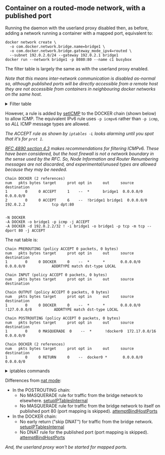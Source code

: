 ## Container on a routed-mode network, with a published port

Running the daemon with the userland proxy disabled then, as before, adding a network running a container with a mapped port, equivalent to:

	docker network create \
	  -o com.docker.network.bridge.name=bridge1 \
	  -o com.docker.network.bridge.gateway_mode_ipv4=routed \
	  --subnet 192.0.2.0/24 --gateway 192.0.2.1 bridge1
	docker run --network bridge1 -p 8080:80 --name c1 busybox

The filter table is largely the same as with the userland proxy enabled.

_Note that this means inter-network communication is disabled as-normal so,
although published ports will be directly accessible from a remote host
they are not accessible from containers in neighbouring docker networks
on the same host._

<details>
<summary>Filter table</summary>

    Chain INPUT (policy ACCEPT 0 packets, 0 bytes)
    num   pkts bytes target     prot opt in     out     source               destination         
    
    Chain FORWARD (policy ACCEPT 0 packets, 0 bytes)
    num   pkts bytes target     prot opt in     out     source               destination         
    1        0     0 DOCKER-USER  0    --  *      *       0.0.0.0/0            0.0.0.0/0           
    2        0     0 DOCKER-ISOLATION-STAGE-1  0    --  *      *       0.0.0.0/0            0.0.0.0/0           
    3        0     0 ACCEPT     0    --  *      bridge1  0.0.0.0/0            0.0.0.0/0            ctstate RELATED,ESTABLISHED
    4        0     0 DOCKER     0    --  *      bridge1  0.0.0.0/0            0.0.0.0/0           
    5        0     0 ACCEPT     0    --  bridge1 !bridge1  0.0.0.0/0            0.0.0.0/0           
    6        0     0 ACCEPT     0    --  bridge1 bridge1  0.0.0.0/0            0.0.0.0/0           
    7        0     0 ACCEPT     0    --  *      docker0  0.0.0.0/0            0.0.0.0/0            ctstate RELATED,ESTABLISHED
    8        0     0 DOCKER     0    --  *      docker0  0.0.0.0/0            0.0.0.0/0           
    9        0     0 ACCEPT     0    --  docker0 !docker0  0.0.0.0/0            0.0.0.0/0           
    10       0     0 ACCEPT     0    --  docker0 docker0  0.0.0.0/0            0.0.0.0/0           
    
    Chain OUTPUT (policy ACCEPT 0 packets, 0 bytes)
    num   pkts bytes target     prot opt in     out     source               destination         
    
    Chain DOCKER (2 references)
    num   pkts bytes target     prot opt in     out     source               destination         
    1        0     0 ACCEPT     1    --  *      bridge1  0.0.0.0/0            0.0.0.0/0           
    2        0     0 ACCEPT     6    --  !bridge1 bridge1  0.0.0.0/0            192.0.2.2            tcp dpt:80
    
    Chain DOCKER-ISOLATION-STAGE-1 (1 references)
    num   pkts bytes target     prot opt in     out     source               destination         
    1        0     0 DOCKER-ISOLATION-STAGE-2  0    --  bridge1 !bridge1  0.0.0.0/0            0.0.0.0/0           
    2        0     0 DOCKER-ISOLATION-STAGE-2  0    --  docker0 !docker0  0.0.0.0/0            0.0.0.0/0           
    3        0     0 RETURN     0    --  *      *       0.0.0.0/0            0.0.0.0/0           
    
    Chain DOCKER-ISOLATION-STAGE-2 (2 references)
    num   pkts bytes target     prot opt in     out     source               destination         
    1        0     0 DROP       0    --  *      bridge1  0.0.0.0/0            0.0.0.0/0           
    2        0     0 DROP       0    --  *      docker0  0.0.0.0/0            0.0.0.0/0           
    3        0     0 RETURN     0    --  *      *       0.0.0.0/0            0.0.0.0/0           
    
    Chain DOCKER-USER (1 references)
    num   pkts bytes target     prot opt in     out     source               destination         
    1        0     0 RETURN     0    --  *      *       0.0.0.0/0            0.0.0.0/0           
    

    -P INPUT ACCEPT
    -P FORWARD ACCEPT
    -P OUTPUT ACCEPT
    -N DOCKER
    -N DOCKER-ISOLATION-STAGE-1
    -N DOCKER-ISOLATION-STAGE-2
    -N DOCKER-USER
    -A FORWARD -j DOCKER-USER
    -A FORWARD -j DOCKER-ISOLATION-STAGE-1
    -A FORWARD -o bridge1 -m conntrack --ctstate RELATED,ESTABLISHED -j ACCEPT
    -A FORWARD -o bridge1 -j DOCKER
    -A FORWARD -i bridge1 ! -o bridge1 -j ACCEPT
    -A FORWARD -i bridge1 -o bridge1 -j ACCEPT
    -A FORWARD -o docker0 -m conntrack --ctstate RELATED,ESTABLISHED -j ACCEPT
    -A FORWARD -o docker0 -j DOCKER
    -A FORWARD -i docker0 ! -o docker0 -j ACCEPT
    -A FORWARD -i docker0 -o docker0 -j ACCEPT
    -A DOCKER -o bridge1 -p icmp -j ACCEPT
    -A DOCKER -d 192.0.2.2/32 ! -i bridge1 -o bridge1 -p tcp -m tcp --dport 80 -j ACCEPT
    -A DOCKER-ISOLATION-STAGE-1 -i bridge1 ! -o bridge1 -j DOCKER-ISOLATION-STAGE-2
    -A DOCKER-ISOLATION-STAGE-1 -i docker0 ! -o docker0 -j DOCKER-ISOLATION-STAGE-2
    -A DOCKER-ISOLATION-STAGE-1 -j RETURN
    -A DOCKER-ISOLATION-STAGE-2 -o bridge1 -j DROP
    -A DOCKER-ISOLATION-STAGE-2 -o docker0 -j DROP
    -A DOCKER-ISOLATION-STAGE-2 -j RETURN
    -A DOCKER-USER -j RETURN
    

</details>

However, a rule is added by [setICMP][5] to the DOCKER chain (shown below) to
allow ICMP. The equivalent IPv6 rule uses `-p icmpv6` rather than `-p icmp`,
so *ALL* ICMP message types are allowed.

_The ACCEPT rule as shown by `iptables -L` looks alarming until you spot that it's
for `prot 1`._

_[RFC 4890 section 4.3][6] makes recommendations for filtering ICMPv6. These
have been considered, but the host firewall is not a network boundary in the
sense used by the RFC. So, Node Information and Router Renumbering messages are
not discarded, and experimental/unused types are allowed because they may be
needed._

    Chain DOCKER (2 references)
    num   pkts bytes target     prot opt in     out     source               destination         
    1        0     0 ACCEPT     1    --  *      bridge1  0.0.0.0/0            0.0.0.0/0           
    2        0     0 ACCEPT     6    --  !bridge1 bridge1  0.0.0.0/0            192.0.2.2            tcp dpt:80
    

    -N DOCKER
    -A DOCKER -o bridge1 -p icmp -j ACCEPT
    -A DOCKER -d 192.0.2.2/32 ! -i bridge1 -o bridge1 -p tcp -m tcp --dport 80 -j ACCEPT
    

The nat table is:

    Chain PREROUTING (policy ACCEPT 0 packets, 0 bytes)
    num   pkts bytes target     prot opt in     out     source               destination         
    1        0     0 DOCKER     0    --  *      *       0.0.0.0/0            0.0.0.0/0            ADDRTYPE match dst-type LOCAL
    
    Chain INPUT (policy ACCEPT 0 packets, 0 bytes)
    num   pkts bytes target     prot opt in     out     source               destination         
    
    Chain OUTPUT (policy ACCEPT 0 packets, 0 bytes)
    num   pkts bytes target     prot opt in     out     source               destination         
    1        0     0 DOCKER     0    --  *      *       0.0.0.0/0           !127.0.0.0/8          ADDRTYPE match dst-type LOCAL
    
    Chain POSTROUTING (policy ACCEPT 0 packets, 0 bytes)
    num   pkts bytes target     prot opt in     out     source               destination         
    1        0     0 MASQUERADE  0    --  *      !docker0  172.17.0.0/16        0.0.0.0/0           
    
    Chain DOCKER (2 references)
    num   pkts bytes target     prot opt in     out     source               destination         
    1        0     0 RETURN     0    --  docker0 *       0.0.0.0/0            0.0.0.0/0           
    

<details>
<summary>iptables commands</summary>

    -P PREROUTING ACCEPT
    -P INPUT ACCEPT
    -P OUTPUT ACCEPT
    -P POSTROUTING ACCEPT
    -N DOCKER
    -A PREROUTING -m addrtype --dst-type LOCAL -j DOCKER
    -A OUTPUT ! -d 127.0.0.0/8 -m addrtype --dst-type LOCAL -j DOCKER
    -A POSTROUTING -s 172.17.0.0/16 ! -o docker0 -j MASQUERADE
    -A DOCKER -i docker0 -j RETURN
    

</details>

Differences from [nat mode][1]:

  - In the POSTROUTING chain:
    - No MASQUERADE rule for traffic from the bridge network to elsewhere. [setupIPTablesInternal][2]
    - No MASQUERADE rule for traffic from the bridge network to itself on published port 80 (port
      mapping is skipped). [attemptBindHostPorts][3]
  - In the DOCKER chain:
    - No early return ("skip DNAT") for traffic from the bridge network. [setupIPTablesInternal][4]
    - No DNAT rule for the published port (port mapping is skipped). [attemptBindHostPorts][3]

_And, the userland proxy won't be started for mapped ports._

[1]: usernet-portmap.md
[2]: https://github.com/moby/moby/blob/333cfa640239153477bf635a8131734d0e9d099d/libnetwork/drivers/bridge/setup_ip_tables_linux.go#L294
[3]: https://github.com/moby/moby/blob/675c2ac2db93e38bb9c5a6615d4155a969535fd9/libnetwork/drivers/bridge/port_mapping_linux.go#L477-L479
[4]: https://github.com/moby/moby/blob/333cfa640239153477bf635a8131734d0e9d099d/libnetwork/drivers/bridge/setup_ip_tables_linux.go#L290
[5]: https://github.com/robmry/moby/blob/d456d79cfc12cd7c801eebce0550b645c5343ca6/libnetwork/drivers/bridge/setup_ip_tables_linux.go#L390-L395
[6]: https://www.rfc-editor.org/rfc/rfc4890#section-4.3
